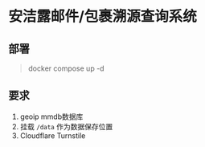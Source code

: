 # 安洁露邮件/包裹溯源查询系统

## 部署

> docker compose up -d 

## 要求

1. geoip mmdb数据库
2. 挂载 ``/data`` 作为数据保存位置
3. Cloudflare Turnstile



